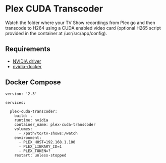 # Plex CUDA Transcoder

Watch the folder where your TV Show recordings from Plex go and then transcode to H264 using a CUDA enabled video card (optional H265 script provided in the container at /usr/src/app/config).

## Requirements

* [NVIDIA driver](https://github.com/NVIDIA/nvidia-docker/wiki/Frequently-Asked-Questions#how-do-i-install-the-nvidia-driver)
* [nvidia-docker](https://github.com/NVIDIA/nvidia-docker)

## Docker Compose

```
version: '2.3'

services:

  plex-cuda-transcoder:
    build: .
    runtime: nvidia
    container_name: plex-cuda-transcoder
    volumes:
      - /path/to/tv-shows:/watch
    environment:
      - PLEX_HOST=192.168.1.100
      - PLEX_LIBRARY_ID=1
      - PLEX_TOKEN=?
    restart: unless-stopped
```
